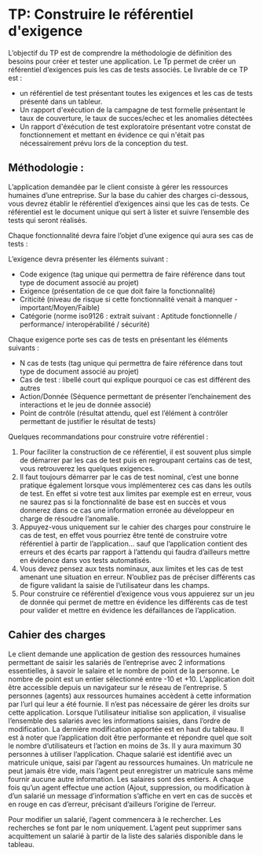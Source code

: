 # TP: Construire le référentiel d'exigence



L’objectif du TP est de comprendre la méthodologie de définition des besoins pour créer et tester une application. Le Tp permet de créer un référentiel d’exigences puis les cas de tests associés.
Le livrable de ce TP est :
- un référentiel de test présentant toutes les exigences et les cas de tests présenté dans un tableur. 
- Un rapport d'exécution de la campagne de test formelle présentant le taux de couverture, le taux de succes/echec et les anomalies détectées
- Un rapport d'éxécution de test exploratoire présentant votre constat de fonctionnement et mettant en évidence ce qui n'était pas nécessairement prévu lors de la conception du test.

## Méthodologie :

L’application demandée par le client consiste à gérer les ressources humaines d’une entreprise.
Sur la base du cahier des charges ci-dessous, vous devrez établir le référentiel d’exigences ainsi que les cas de tests. Ce référentiel est le document unique qui sert à lister et suivre l’ensemble des tests qui seront réalisés.


Chaque fonctionnalité devra faire l’objet d’une exigence qui aura ses cas de tests :

L’exigence devra présenter les éléments suivant :
-	Code exigence (tag unique qui permettra de faire référence dans tout type de document associé au projet)
-	Exigence (présentation de ce que doit faire la fonctionnalité)
-	Criticité (niveau de risque si cette fonctionnalité venait à manquer - important/Moyen/Faible)
-	Catégorie (norme iso9126 : extrait suivant : Aptitude fonctionnelle / performance/
interopérabilité / sécurité)

Chaque exigence porte ses cas de tests en présentant les éléments suivants :
-	N cas de tests (tag unique qui permettra de faire référence dans tout type de document associé au projet)
-	Cas de test : libellé court qui explique pourquoi ce cas est différent des autres
-	Action/Donnée (Séquence permettant de présenter l’enchainement des interactions et le jeu de donnée associé)
-	Point de contrôle (résultat attendu, quel est l’élément à contrôler permettant de justifier le résultat de tests)

Quelques recommandations pour construire votre référentiel :
1.	Pour faciliter la construction de ce référentiel, il est souvent plus simple de démarrer par les cas de test puis en regroupant certains cas de test, vous retrouverez les quelques exigences. 
2.	Il faut toujours démarrer par le cas de test nominal, c’est une bonne pratique également lorsque vous implémenterez ces cas dans les outils de test. En effet si votre test aux limites par exemple est en erreur, vous ne saurez pas si la fonctionnalité de base est en succès et vous donnerez dans ce cas une information erronée au développeur en charge de résoudre l’anomalie.
3.	Appuyez-vous uniquement sur le cahier des charges pour construire le cas de test, en effet vous pourriez être tenté de construire votre référentiel à partir de l’application… sauf que l’application contient des erreurs et des écarts par rapport à l’attendu qui faudra d’ailleurs mettre en évidence dans vos tests automatisés.
4.	Vous devez pensez aux tests nominaux, aux limites et les cas de test amenant une situation en erreur. N’oubliez pas de préciser différents cas de figure validant la saisie de l’utilisateur dans les champs.
5.	Pour construire ce référentiel d’exigence vous vous appuierez sur un jeu de donnée qui permet de mettre en évidence les différents cas de test pour valider et mettre en évidence les défaillances de l’application. 



## Cahier des charges
Le client demande une application de gestion des ressources humaines permettant de saisir les salariés de l’entreprise avec 2 informations essentielles, à savoir le salaire et le nombre de point de la personne.
Le nombre de point est un entier sélectionné entre -10 et +10. L’application doit être accessible depuis un navigateur sur le réseau de l’entreprise. 5 personnes (agents) aux ressources humaines accèdent à cette information par l’url qui leur a été fournie. Il n’est pas nécessaire de gérer les droits sur cette application.
Lorsque l’utilisateur initialise son application, il visualise l’ensemble des salariés avec les informations saisies, dans l’ordre de modification. La dernière modification apportée est en haut du tableau. Il est à noter que l’application doit être performante et répondre quel que soit le nombre d’utilisateurs et l’action en moins de 3s. Il y aura maximum 30 personnes à utiliser l’application.
Chaque salarié est identifié avec un matricule unique, saisi par l’agent au ressources humaines.
Un matricule ne peut jamais être vide, mais l’agent peut enregistrer un matricule sans même fournir aucune autre information.
Les salaires sont des entiers. A chaque fois qu’un agent effectue une action (Ajout, suppression, ou modification à d’un salarié un message d’information s’affiche en vert en cas de succès et en rouge en cas d’erreur, précisant d’ailleurs l’origine de l’erreur.

Pour modifier un salarié, l’agent commencera à le rechercher. Les recherches se font par le nom uniquement.
L’agent peut supprimer sans acquittement un salarié à partir de la liste des salariés disponible dans le tableau. 





